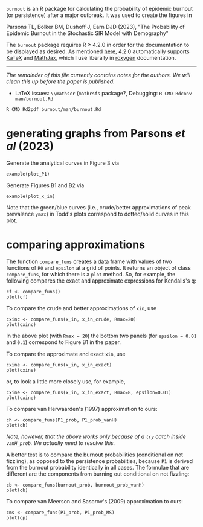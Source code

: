 
`burnout` is an R package for calculating the probability of epidemic
burnout (or persistence) after a major outbreak.  It was used to create the figures in

   Parsons TL, Bolker BM, Dushoff J, Earn DJD (2023),
   "The Probability of Epidemic Burnout in the Stochastic SIR Model with Demography"

The `burnout` package requires R ≥ 4.2.0 in order for the documentation to be displayed as desired.  As mentioned [here](https://cran.r-project.org/doc/manuals/r-devel/NEWS.html), 4.2.0 automatically supports [KaTeX](https://katex.org/docs/support_table.html) and [MathJax](https://www.mathjax.org/), which I use liberally in [roxygen](https://roxygen2.r-lib.org/) documentation.

----

_The remainder of this file currently contains notes for the authors. We will clean this up before the paper is published._

- LaTeX issues: `\\mathscr` (`mathrsfs` package?, 
   Debugging: `R CMD Rdconv man/burnout.Rd`
   
```
R CMD Rd2pdf burnout/man/burnout.Rd
```

# generating graphs from Parsons _et al_ (2023)

Generate the analytical curves in Figure 3 via
```
example(plot_P1)
```

Generate Figures B1 and B2 via
```
example(plot_x_in)
```
Note that the green/blue curves (i.e., crude/better approximations of
peak prevalence `ymax`) in Todd's plots correspond to dotted/solid
curves in this plot.

# comparing approximations

The function `compare_funs` creates a data frame with values of two
functions of `R0` and `epsilon` at a grid of points.  It returns an
object of class `compare_funs`, for which there is a `plot` method.
So, for example, the following compares the exact and approximate
expressions for Kendalls's q:
```
cf <- compare_funs()
plot(cf)
```

To compare the crude and better approximations of `xin`, use
```
cxinc <- compare_funs(x_in, x_in_crude, Rmax=20)
plot(cxinc)
```
In the above plot (with `Rmax = 20`) the bottom two panels (for
`epsilon = 0.01` and `0.1`) correspond to Figure B1 in the paper.

To compare the approximate and exact `xin`, use
```
cxine <- compare_funs(x_in, x_in_exact)
plot(cxine)
```
or, to look a little more closely use, for example,
```
cxine <- compare_funs(x_in, x_in_exact, Rmax=8, epsilon=0.01)
plot(cxine)
```

To compare van Herwaarden's (1997) approximation to ours:
```
ch <- compare_funs(P1_prob, P1_prob_vanH)
plot(ch)
```
_Note, however, that the above works only because of a `try` catch inside `vanH_prob`.  We actually need to resolve this._

A better test is to compare the burnout probabilities (conditional on
not fizzling), as opposed to the persistence probabiities, because
`P1` is derived from the burnout probability identically in all cases.
The formulae that are different are the components from burning out
conditional on not fizzling:
```
cb <- compare_funs(burnout_prob, burnout_prob_vanH)
plot(cb)
```

To compare van Meerson and Sasorov's (2009) approximation to ours:
```
cms <- compare_funs(P1_prob, P1_prob_MS)
plot(cp)
```
